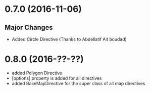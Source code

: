 # 0.7.0 (2016-11-06)
 
## Major Changes
  * Added Circle Directive (Thanks to Abdellatif Ait boudad)
 
# 0.8.0 (2016-??-??)

  * added Polygon Directive
  * [options] property is added for all directives
  * added BaseMapDirective for the super class of all map directives

